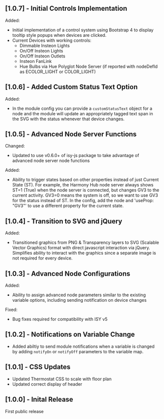 ## [1.0.7] - Initial Controls Implementation

Added:

* Initial implementation of a control system using Bootstrap 4 to display tooltip style popups when devices are clicked.
* Current Devices with working controls:
    * Dimmable Insteon Lights
    * On/Off Insteon Lights
    * On/Off Insteon Outlets
    * Insteon FanLink
    * Hue Bulbs via Hue Polyglot Node Server (if reported with nodeDefId as ECOLOR_LIGHT or COLOR_LIGHT)

## [1.0.6] - Added Custom Status Text Option

Added:

* In the module config you can provide a `customStatusText` object for a node and the module will update an appropriately tagged text span in the SVG with the status whenever that device changes.

## [1.0.5] - Advanced Node Server Functions

Changed:

* Updated to use v0.6.0+ of isy-js package to take advantage of advanced node server node functions

Added: 

* Ability to trigger states based on other properties instead of just Current State (ST). For example, the Harmony Hub node server always shows ST=1 (True) when the node server is connected, but changes GV3 to the current activity. GV3=0 means the system is off, so we want to use GV3 for the status instead of ST. In the config, add the node and 'useProp: "GV3"' to use a different property for the current state.

## [1.0.4] - Transition to SVG and jQuery

Added:

* Transitioned graphics from PNG & Transparency layers to SVG (Scalable Vector Graphics) format with direct javascript interaction via jQuery.  Simplifies ability to interact with the graphics since a separate image is not required for every device.

## [1.0.3] - Advanced Node Configurations

Added:

* Ability to assign advanced node parameters similar to the existing variable options, including sending notification on device changes

Fixed:

* Bug fixes required for compatibility with ISY v5

## [1.0.2] - Notifications on Variable Change

* Added abiltiy to send module notifications when a variable is changed by adding `notifyOn` or `notifyOff` parameters to the variable map.

## [1.0.1] - CSS Updates

* Updated Thermostat CSS to scale with floor plan
* Updated correct display of header

## [1.0.0] - Inital Release

First public release
